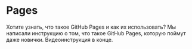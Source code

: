 # Pages

Хотите узнать, что такое GitHub Pages и как их использовать? Мы написали инструкцию о том, что такое GitHub Pages, которую поймут даже новички. Видеоинструкция в конце.
